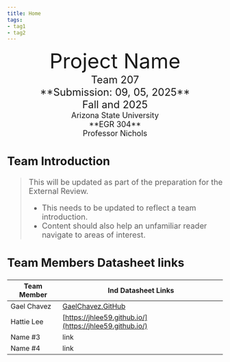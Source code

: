 ```yaml
---
title: Home
tags:
- tag1
- tag2
---
```

<center>
<font size="8">Project Name<br>
<font size="5">Team 207<br>
**Submission: 09, 05, 2025**<br>
Fall and 2025<br>
<font size="4">Arizona State University<br>
**EGR 304**<br>
Professor Nichols<br>
  

</center>

## Team Introduction
> This will be updated as part of the preparation for the External Review.<br>
>    * This needs to be updated to reflect a team introduction.<br>
>    * Content should also help an unfamiliar reader navigate to areas of interest. 


## Team Members Datasheet links

| **Team Member**        |**Ind Datasheet Links** |
| ---------------------- | -----------------------|
| Gael Chavez                | [GaelChavez.GitHub](https://ludael02.github.io/gael_chavez.github.io/) |
| Hattie Lee                | [https://jhlee59.github.io/](https://jhlee59.github.io/) |
| Name #3                | link |
| Name #4                | link |
